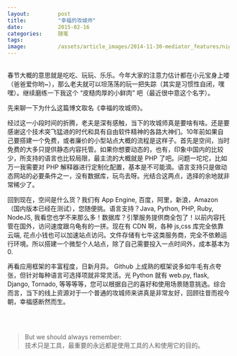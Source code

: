 ```yaml
---
layout:         post
title:          "幸福的攻城师"
date:           2015-02-16
categories:     随笔
tags:
image:          /assets/article_images/2014-11-30-mediator_features/night-track.JPG
---
```


<br/>
春节大概的意思就是吃吃、玩玩、乐乐。今年大家的注意力估计都在小元宝身上喽（爸爸爱你哟~），那么老夫就可以坦荡荡的玩一把失踪（其实是习惯性自闭，嘿嘿）。继续磨练一下我这个 “皮糙肉厚的小鲜肉” 吧（最近很中意这个名字）。

先来聊一下为什么这篇博文取名《幸福的攻城师》。

经过这一小段时间的折腾，老夫是深有感触，当下的攻城师真是要啥有啥。还是要感谢这个技术突飞猛进的时代和具有自由软件精神的各路大神们。10年前如果自己要搭建一个免费，或者廉价的小型站点大概的流程是这样子。首先是空间，当时免费的大多只提供静态内容托管。如果你想要动态的，也有，印象中国内的比较少，所支持的语言也比较局限，最主流的大概就是 PHP 了吧。问题一坨坨，比如万一我需要对 PHP 解释器进行定制化配置，基本是不可能滴。语言支持只是做动态网站的必要条件之一，没有数据库，玩鸟去呀。光结合这两点，选择的余地就非常稀少了。

回到现在，空间是什么货？我们有 App Engine, 百度，阿里，新浪，Amazon（国内版本已经在测试），您随便挑。语言支持？Java, Python, PHP, Ruby, NodeJS, 我看您也学不来那么多！数据库？引擎服务提供商全包了！以前内容托管在国外，访问速度跟乌龟有的一拼。现在有 CDN 啊，各种 js,css 库完全依靠云端, 花点小钱也可以加速站点访问。文件存储有七牛这类服务商，完全不依赖运行环境。所以搭建一个微型个人站点，除了自己需要投入一点时间外，成本基本为0.

再看应用框架的丰富程度，日新月异。 Github 上成熟的框架说多如牛毛有点夸张，但针对每种语言可选择项就非常灵活。光 Python 就有 web.py, flask, Django, Tornado, 等等等等，您可以根据自己的喜好和使用场景随意挑选。综合而言，当下的线上资源对于一个普通的攻城师来讲真是非常友好，回顾往昔而视今朝，幸福感断然而生。

<br/>
<br/>

>But we should always remember:<br/>
>技术只是工具，最重要的永远都是使用工具的人和使用它的目的。